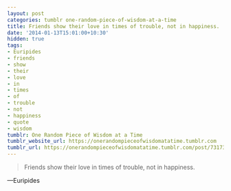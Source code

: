 ```yaml
---
layout: post
categories: tumblr one-random-piece-of-wisdom-at-a-time
title: Friends show their love in times of trouble, not in happiness.
date: '2014-01-13T15:01:00+10:30'
hidden: true
tags:
- Euripides
- friends
- show
- their
- love
- in
- times
- of
- trouble
- not
- happiness
- quote
- wisdom
tumblr: One Random Piece of Wisdom at a Time
tumblr_website_url: https://onerandompieceofwisdomatatime.tumblr.com
tumblr_url: https://onerandompieceofwisdomatatime.tumblr.com/post/73173814337/friends-show-their-love-in-times-of-trouble-not
---
```

> Friends show their love in times of trouble, not in happiness.

—Euripides
